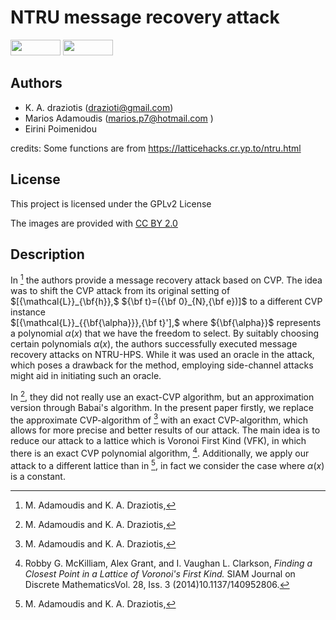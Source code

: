 # NTRU message recovery attack
<p float="left">
<img src="https://img.shields.io/badge/license-GPLv2-lightgrey.svg" width="80" height="25">
<img src="https://github.com/sagemath/artwork/blob/master/sage-logo-2018.svg" width="80" height="25"> 
</p>

## Authors

* K. A. draziotis (drazioti@gmail.com)
* Marios Adamoudis (marios.p7@hotmail.com )
* Eirini Poimenidou

credits: Some functions are from https://latticehacks.cr.yp.to/ntru.html

## License

This project is licensed under the GPLv2 License

The images are provided with [CC BY 2.0](https://creativecommons.org/licenses/by/2.0/)
## Description

In [^2] the authors provide a message recovery attack based on CVP. 
The idea was to shift the CVP attack from its original setting of
$[{\mathcal{L}}_{\bf{h}},$ ${\bf t}=({\bf 0}_{N},{\bf e})]$ to a different CVP instance  
$[{\mathcal{L}}_{{\bf{\alpha}}},{\bf t}'],$ where ${\bf{\alpha}}$ represents a polynomial 
${\alpha}(x)$ that we have the freedom to select. By suitably choosing certain polynomials
${\alpha}(x)$, the authors successfully executed message recovery attacks on NTRU-HPS. 
While it was used an oracle in the attack, which poses a drawback for the method, employing side-channel attacks might aid in initiating such an oracle.

In [^2], they did not really use an exact-CVP algorithm, but an approximation version through Babai's algorithm. In the present paper firstly, we replace the approximate CVP-algorithm of [^2] with an exact CVP-algorithm, which allows for more precise and better results of our attack. The main idea is to reduce our attack to a lattice which is Voronoi First Kind (VFK), in which there is an exact CVP polynomial algorithm, [^1]. Additionally, we apply our attack to a different lattice than in [^2], in fact we consider the case where $\alpha(x)$ is a constant.

[^1]:  Robby G. McKilliam, Alex Grant, and I. Vaughan L. Clarkson, _Finding a Closest Point in a Lattice of Voronoi's First Kind._ SIAM Journal on Discrete MathematicsVol. 28, Iss. 3 (2014)10.1137/140952806.
[^2]: M. Adamoudis and K. A. Draziotis,
